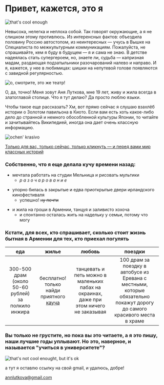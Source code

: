 # Привет, кажется, это я

![](https://pp.userapi.com/c824600/v824600758/8f56c/3yrb5F7xcaM.jpg "that's cool enough")

Невысока, нелегка и неплоха собой. Так говорят окружающие, а я не слишком этому противлюсь. Из интеренсных фактов: объездила половину Россию автостопом, из неинтересных — учусь в Вышке на Специалиста по межкультурным коммуникациям. Пожалуйста, не спрашивайте, кем я буду в будущем  — я и сама не знаю. В детстве надеялась стать супергероем, но, знаете ли, судьба  — капризная мадам, раздающая подзатыльники разочарований налево и направо. И я, кажется, у нее в любимицах: шишки на непутевой голове появляются с завидной регулярностью.

![](https://pp.userapi.com/c824203/v824203758/8d97b/KiUocuxxoE8.jpg "о, смотрите, это же театр!")

О, да, точно! Меня зовут Аня Луткова, мне 19 лет, живу и жила всегда в златоглавой столице. Что я тут делаю? Да просто люблю языки.

Чтобы такое еще рассказать? Хм, вот прямо сейчас я слушаю взахлёб истории о Золотом павильона в Киото. Если вам есть хоть какое-либо дело до странной и немного обособленной культуры Японии, то читайте и зачитывайтесь Википедией, иногда она дает очень классную информацию.  

![](https://pp.userapi.com/c824600/v824600758/8f51b/7avoYPSWQOk.jpg "ochen' krasivo")

[Только для вас, только сейчас, только кликнуть — и перед вами мир классных историй](https://ru.wikipedia.org/wiki/%D0%9A%D0%B8%D0%BD%D0%BA%D0%B0%D0%BA%D1%83-%D0%B4%D0%B7%D0%B8 "развей пучину незнания")

### Собственно, что я еще делала кучу времени назад:
+ мечтала работать на студии Мельница и рисовать мультики
  * _р а з о ч а р о в а н и е_
- упорно билась в закрытые и едва приоткрытые двери ирландского кинофестиваля 
  * успешно! ~~ну почти~~
+ и жила на гроши в Армении, танцуя и заливисто хохоча
  * и спонтанно осталась жить на надельку у семьи, потому что могу 

### Кстати, для всех, кто спрашивает, сколько стоит жизнь бытная в Армении для тех, кто приехал погулять

еда| жилье | любовь | поездки
:---:|:---:| :---:| :---:
300-500 драм (около 50-60 рублей) за полкило инжира  | бесплатно! только найди приятного [кауча](https://www.couchsurfing.com/) | танцевать и петь можно в маленьких пабах на окраинах, даже при этом ничего не заказывая | 100 драм за поездку в автобусе из Еревана с местными, которые обязательно покажут дорогу до самого красивого места в храме


### Вы только не грустите, но пока вы это читаете, а я это пишу, наши лучшие годы уплывают. Но это, наверное, и называется "учиться в университете"?

![](https://pp.userapi.com/c841127/v841127307/5df06/zWMvctbmtdA.jpg "that's not cool enought, but it's ok")

а тут я оставлю ссылку на свой gmail, и удалюсь, добре!

<annlutkova@gmail.com> 




